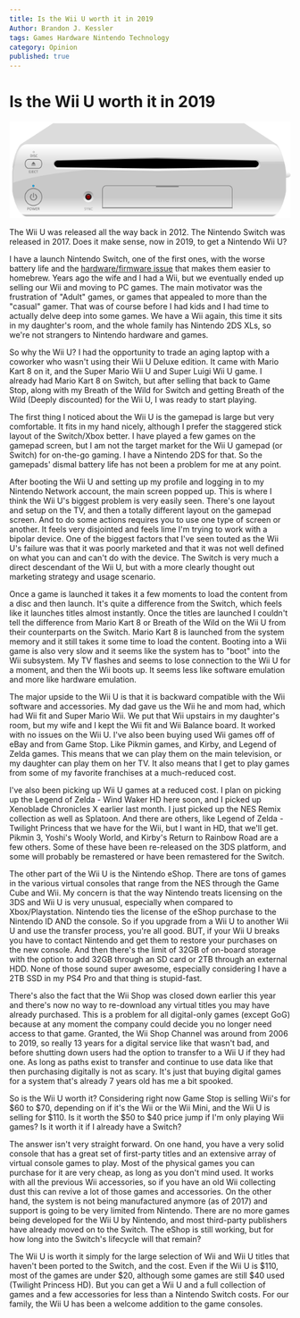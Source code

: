 ```yaml
---
title: Is the Wii U worth it in 2019
Author: Brandon J. Kessler
tags: Games Hardware Nintendo Technology
category: Opinion
published: true
---
```


# Is the Wii U worth it in 2019
![Wii U Console](/assets/img/Wii_U_640px.png)

The Wii U was released all the way back in 2012. The Nintendo Switch was released in 2017. Does it make sense, now in 2019, to get a Nintendo Wii U?

I have a launch Nintendo Switch, one of the first ones, with the worse battery life and the [hardware/firmware issue](https://www.forbes.com/sites/jasonevangelho/2018/04/24/every-nintendo-switch-can-be-hacked-and-the-tools-just-went-public/#15b045e568e5) that makes them easier to homebrew. Years ago the wife and I had a Wii, but we eventually ended up selling our Wii and moving to PC games. The main motivator was the frustration of "Adult" games, or games that appealed to more than the "casual" gamer. That was of course before I had kids and I had time to actually delve deep into some games. We have a Wii again, this time it sits in my daughter's room, and the whole family has Nintendo 2DS XLs, so we're not strangers to Nintendo hardware and games.

<!--more-->

So why the Wii U? I had the opportunity to trade an aging laptop with a coworker who wasn't using their Wii U Deluxe edition. It came with Mario Kart 8 on it, and the Super Mario Wii U and Super Luigi Wii U game. I already had Mario Kart 8 on Switch, but after selling that back to Game Stop, along with my Breath of the Wild for Switch and getting Breath of the Wild (Deeply discounted) for the Wii U, I was ready to start playing.

The first thing I noticed about the Wii U is the gamepad is large but very comfortable. It fits in my hand nicely, although I prefer the staggered stick layout of the Switch/Xbox better. I have played a few games on the gamepad screen, but I am not the target market for the Wii U gamepad (or Switch) for on-the-go gaming. I have a Nintendo 2DS for that. So the gamepads' dismal battery life has not been a problem for me at any point.

After booting the Wii U and setting up my profile and logging in to my Nintendo Network account, the main screen popped up. This is where I think the Wii U's biggest problem is very easily seen. There's one layout and setup on the TV, and then a totally different layout on the gamepad screen. And to do some actions requires you to use one type of screen or another. It feels very disjointed and feels lime I'm trying to work with a bipolar device. One of the biggest factors that I've seen touted as the Wii U's failure was that it was poorly marketed and that it was not well defined on what you can and can't do with the device. The Switch is very much a direct descendant of the Wii U, but with a more clearly thought out marketing strategy and usage scenario.

Once a game is launched it takes it a few moments to load the content from a disc and then launch. It's quite a difference from the Switch, which feels like it launches titles almost instantly. Once the titles are launched I couldn't tell the difference from Mario Kart 8 or Breath of the Wild on the Wii U from their counterparts on the Switch. Mario Kart 8 is launched from the system memory and it still takes it some time to load the content. Booting into a Wii game is also very slow and it seems like the system has to "boot" into the Wii subsystem. My TV flashes and seems to lose connection to the Wii U for a moment, and then the Wii boots up. It seems less like software emulation and more like hardware emulation.

The major upside to the Wii U is that it is backward compatible with the Wii software and accessories. My dad gave us the Wii he and mom had, which had Wii fit and Super Mario Wii. We put that Wii upstairs in my daughter's room, but my wife and I kept the Wii fit and Wii Balance board. It worked with no issues on the Wii U. I've also been buying used Wii games off of eBay and from Game Stop. Like Pikmin games, and Kirby, and Legend of Zelda games. This means that we can play them on the main television, or my daughter can play them on her TV. It also means that I get to play games from some of my favorite franchises at a much-reduced cost.

I've also been picking up Wii U games at a reduced cost. I plan on picking up the Legend of Zelda - Wind Waker HD here soon, and I picked up Xenoblade Chronicles X earlier last month. I just picked up the NES Remix collection as well as Splatoon. And there are others, like Legend of Zelda - Twilight Princess that we have for the Wii, but I want in HD, that we'll get. Pikmin 3, Yoshi's Wooly World, and Kirby's Return to Rainbow Road are a few others. Some of these have been re-released on the 3DS platform, and some will probably be remastered or have been remastered for the Switch.

The other part of the Wii U is the Nintendo eShop. There are tons of games in the various virtual consoles that range from the NES through the Game Cube and Wii. My concern is that the way Nintendo treats licensing on the 3DS and Wii U is very unusual, especially when compared to Xbox/Playstation. Nintendo ties the license of the eShop purchase to the Nintendo ID AND the console. So if you upgrade from a Wii U to another Wii U and use the transfer process, you're all good. BUT, if your Wii U breaks you have to contact Nintendo and get them to restore your purchases on the new console. And then there's the limit of 32GB of on-board storage with the option to add 32GB through an SD card or 2TB through an external HDD. None of those sound super awesome, especially considering I have a 2TB SSD in my PS4 Pro and that thing is stupid-fast.

There's also the fact that the Wii Shop was closed down earlier this year and there's now no way to re-download any virtual titles you may have already purchased. This is a problem for all digital-only games (except GoG) because at any moment the company could decide you no longer need access to that game. Granted, the Wii Shop Channel was around from 2006 to 2019, so really 13 years for a digital service like that wasn't bad, and before shutting down users had the option to transfer to a Wii U if they had one. As long as paths exist to transfer and continue to use data like that then purchasing digitally is not as scary. It's just that buying digital games for a system that's already 7 years old has me a bit spooked.

So is the Wii U worth it? Considering right now Game Stop is selling Wii's for $60 to $70, depending on if it's the Wii or the Wii Mini, and the Wii U is selling for $110. Is it worth the $50 to $40 price jump if I'm only playing Wii games? Is it worth it if I already have a Switch?

The answer isn't very straight forward. On one hand, you have a very solid console that has a great set of first-party titles and an extensive array of virtual console games to play. Most of the physical games you can purchase for it are very cheap, as long as you don't mind used. It works with all the previous Wii accessories, so if you have an old Wii collecting dust this can revive a lot of those games and accessories. On the other hand, the system is not being manufactured anymore (as of 2017) and support is going to be very limited from Nintendo. There are no more games being developed for the Wii U by Nintendo, and most third-party publishers have already moved on to the Switch. The eShop is still working, but for how long into the Switch's lifecycle will that remain?

The Wii U is worth it simply for the large selection of Wii and Wii U titles that haven't been ported to the Switch, and the cost. Even if the Wii U is $110, most of the games are under $20, although some games are still $40 used (Twilight Princess HD). But you can get a Wii U and a full collection of games and a few accessories for less than a Nintendo Switch costs. For our family, the Wii U has been a welcome addition to the game consoles.